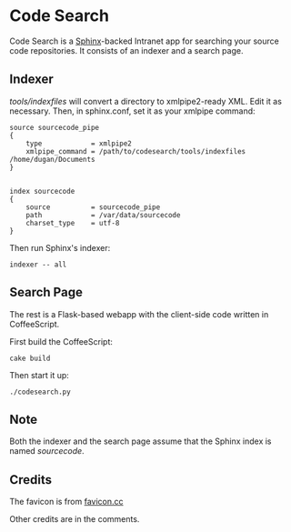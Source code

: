 # Code Search

Code Search is a [Sphinx](http://sphinxsearch.com)-backed Intranet app for
searching your source code repositories. It consists of an indexer and a search page.

## Indexer

*tools/indexfiles* will convert a directory to xmlpipe2-ready XML. Edit it as
necessary. Then, in sphinx.conf, set it as your xmlpipe command:

	source sourcecode_pipe
	{
		type			= xmlpipe2
		xmlpipe_command = /path/to/codesearch/tools/indexfiles /home/dugan/Documents
	}


	index sourcecode
	{
		source			= sourcecode_pipe
		path			= /var/data/sourcecode
		charset_type	= utf-8
	}

Then run Sphinx's indexer:

	indexer -- all

## Search Page

The rest is a Flask-based webapp with the client-side code written in
CoffeeScript.

First build the CoffeeScript:

	cake build

Then start it up:

	./codesearch.py

## Note

Both the indexer and the search page assume that the Sphinx index is named
*sourcecode*.

## Credits

The favicon is from
[favicon.cc](http://www.favicon.cc/?action=icon&file_id=661515)

Other credits are in the comments.
